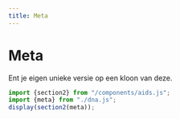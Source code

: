 ```yaml
---
title: Meta
---
```

# Meta
Ent je eigen unieke versie op een kloon van deze.
~~~js
import {section2} from "/components/aids.js";
import {meta} from "./dna.js";
display(section2(meta));
~~~